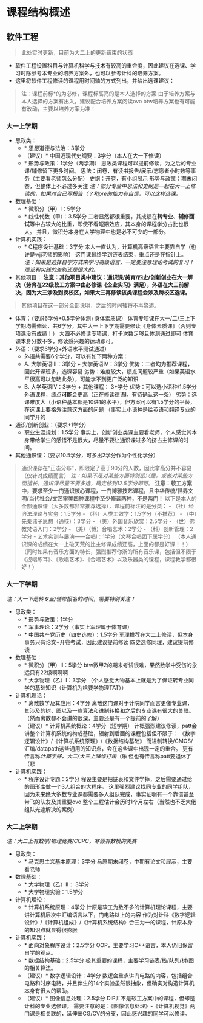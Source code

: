 # 课程结构概述
## 软件工程
> 此处实时更新，目前为大二上的更新结束的状态
- 软件工程设置科目与计算机科学与技术有较高的重合度，因此建议在选课、学习时除参考本专业的培养方案外，也可以参考计科的培养方案。
- 这里将软件工程修读的课程用时间轴的方式列出，并给出选课建议：
> 注：课程前标*的为必修，课程标高亮的是本人选择的方案
> 由于培养方案与本人选择的方案有出入，建议配合培养方案阅读ovo
> btw培养方案也有可能有改动，主要以培养方案为准！
### 大一上学期
- 思政类：
  - \* 思想道德与法治：3学分
  - （建议）\* 中国近现代史纲要：3学分（本人在大一下修读）
  - \* 形势与政策：1学分（两学期）
思政类课程可以提前修读，为之后的专业课/辅修留下更多时间。
思法：闭卷，有读书报告/展示/志愿者小时数等事务（主要看老师怎么分配）
史纲：开卷，有小组展示
形势与政策：期末闭卷，但整体上不必过多关注
*注：部分专业中思法和史纲是一起在大一上修读的，如果对自己写报告（？和pre的能力有自信，可以这样选课。*
- 数理基础：
  - \* 微积分（甲）I：5学分
  - \* 线性代数（甲）：3.5学分
二者显然都很重要，其成绩在**转专业**、**辅修面试**等中占较大的比重，即使不看短期效应，其本身的课程学分占比也很大。
并且，微积分本身在大学物理中也是必不可少的一部分。
- 计算机实践：
  - \* C程序设计基础：3学分
本人一直认为，计算机高级语言主要靠自学（也许是wjj老师的影响）
这门课最终学到链表结束，重点还是在指针上。
*注：如果是选择自学方式来学习高级语言，一定要注意理论考试的复习！理论和实践的差别还是很大的。*
- 其他项目：
**注意：其他项目类中建议：通识课/美育/四史/创新创业在大一解决（劳育在22级软工方案中由必修课《企业实习》满足），外语在大三前解决，因为大三涉及到换校区，如果大三再修读该类课程会涉及跨校区选课。**
> 其他项目在这一部分全部说明，之后的时间轴将不再赘述。
  - 体育：（要求6学分+0.5学分体测+身体素质课）
体育专项课在大一/二/三上下学期均需修读，共6学分，其中大一上下学期需要修读《身体素质课》（否则专项课没有成绩！）
大四不必修读专项课，打卡次数足够且体测通过即可
体育课本身分数不多，修读感兴趣的运动即可。
  - 外语：（要求6学分+外语水平测试通过）
    - 外语共需要6个学分，可以有如下两种方案：
    - A. 大学英语III：3学分 + 大学英语IV：3学分
优势：二者均为推荐课程，因此开课班多，选课容易
劣势：难度较大，绩点问题较严重（如果英语水平很高可以忽略此条），可能学不到更广泛的知识
    - B. 大学英语IV：3学分 +  其他课程： 3+学分
优势：可以选小语种/1.5学分外语课程，绩点**可能**会更高（正在修读德语I，有待确认这一条）
劣势：选课难度大（小语种基本都是10进1的水平），但方案可以有1.5学分的平替，在选课上要格外注意这方面的问题
（事实上小语种是给英语和翻译专业的同学开的
  - 通识/创新创业：（要求+1学分）
    - 职业生涯规划：1.5学分
事实上，创新创业类课主要看老师，个人感觉其本身带给学生的感悟不是很大，尽量不要让通识课过多的挤占主修课的时间。
  - 其他通识课：（要求10.5学分，可多出2学分作为个性化学分）
> 通识课存在“正态分布”，即限定了高于90分的人数，因此拿高分并不容易（仅针对成绩而言）
*注：如果不是对某些方面特别感兴趣，或者对某些方面擅长，通识课尽量不要多选，确定修到12.5学分即可。*
**注意：软工方案中，要求至少一门通识核心课程，一门博雅技艺课程，且中华传统/世界文明/当代社会/文艺审美四种课程中至少修读两种，不是两门！**
以下是本人的全部通识课（大多数都非常推荐选择），课程前标注的是分类：
    - （社）经济法理论与实务：1.5学分
    - （科）人类工效学：1.5学分（不推荐）
    - （中）先秦诸子思想（通核）：3学分
    - （美）外国音乐欣赏：2.5学分
    - （世）佛教梵语入门：2学分
    - （美）（博）合唱艺术：2学分
    - （科）创新管理：2学分
    - 艺术实训与展演——合唱I：1学分（文琴合唱团下属学分）
（本人通识课的成绩在大一上破天荒的比主修课成绩还高，上面的都是好课！！）
（同时如果有音乐方面的特长，强烈推荐你浙的所有音乐课，包括但不限于《视唱练耳》、《歌唱艺术》、《合唱艺术》以及乐器类的课程，课程教学都很好！）
### 大一下学期
*注：大一下是转专业/辅修报名的时间，需要特别关注！*
- 思政类：
  - \* 形势与政策：1学分
  - \* 军事理论：2学分（事实上军理属于体育课）
  - \* 中国共产党历史（四史选修）：1.5学分
军理推荐在大二上修读，但本身事务只有论文+开卷考试，因此建议提前修读
四史选修同理，建议提前修读
- 数理基础：
  - \* 微积分（甲）II：5学分
btw微甲2的期末考试很难，果然数学中受伤的永远只有22级啊啊啊
  - \* 大学物理（乙）I：3学分
（个人感觉大物基本上就是为了保证转专业同学的基础知识（计算机为啥要学物理TAT））
- 计算机理论：
  - \* 离散数学及其应用：4学分
离散这门课对于计院同学而言更像专业课，其涉及的树、图以及一些算法和进制转换和之后的专业课有很大的关联。
（然而离散都不会讲的很深，主要还是有一个提前的了解）
  - （建议）\* 计算机系统概论：4学分（短学期）
计概强烈建议修读，patt会讲整个计算机系统的构成基础，辐射到后面的课程包括但不限于：
《数字逻辑设计》/《计算机系统原理》/《数据结构基础》
而进制转换/CMOS/汇编/datapath这些通用的知识点，会在这些课中出现一定的重合。
更有传言称*计概学好，大二/大三上降维打击*（乐
但也有传言称patt要退休了（悲
- 计算机实践：
  - \* 程序设计专题：2学分
程设主要是把链表和文件学掉，之后需要通过给的图形库做一个3人组合的大程序。
这里强烈建议找同专业的同学组队，因为未来绝大多数专业课都需要多人组队完成，事实证明有一个靠谱甚至带飞的队友及其重要ovo
整个工程估计会历时1个月左右（当然也不乏大佬组队光速解决的案例）
### 大二上学期
*注：大二上有数学/物理竞赛/CCPC，寒假有数模的美赛*
- 思政类：
  - \* 马克思主义基本原理：3学分
马原期末闭卷，中期有论文和展示，主要看老师
- 数理基础：
  - \* 大学物理（乙）II： 3学分
  - \* 大学物理实验：1.5学分
- 计算机理论：
  - \* 计算机系统原理：4学分
计原是软工为数不多的计算机理论课程，主要讲计算机层次中汇编语言以下，门电路以上的内容
作为对计科《数字逻辑设计》/《计算机组成》/《计算机系统结构》合三为一的课程，计原本身的知识点就显得很膨胀
- 计算机实践：
  - \* 面向对象程序设计：2.5学分
OOP，主要学习C++语言，本人仍旧保留自学的观点。
  - \* 数据结构基础：2.5学分
极其重要的课程，主要学习链表/栈/队列/树/图的相关算法。
  - （建议）\* 数字逻辑设计：4学分
数逻会重点讲门电路的内容，包括组合电路和时序电路，并且伴生的14个实验虽然很抽象，但确实对构造计算机本身有很大的帮助。
  - （建议）\* 图像信息处理：2.5学分
DIP并不是软工方案中的课程，但却是计科的专业选修课。
需要注意的是：《图像信息处理》-《计算机视觉》两门课是相关联的，延伸出CG/CV的分支，因此感兴趣的同学可以修读。
